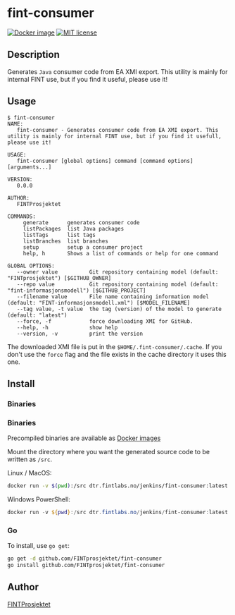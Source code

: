 # fint-consumer

[![Docker image](https://fint-slack.azurewebsites.net/api/badge?namespace=jenkins&reponame=fint-consumer)](https://dtr.fintlabs.no/repositories/jenkins/fint-consumer/tags)
[![MIT license](http://img.shields.io/badge/license-MIT-brightgreen.svg)](http://opensource.org/licenses/MIT)

## Description
Generates `Java` consumer code from EA XMI export. This utility is mainly for internal FINT use, but if you find it useful, please use it!

## Usage

```
$ fint-consumer
NAME:
   fint-consumer - Generates consumer code from EA XMI export. This utility is mainly for internal FINT use, but if you find it usefull, please use it!

USAGE:
   fint-consumer [global options] command [command options] [arguments...]

VERSION:
   0.0.0

AUTHOR:
   FINTProsjektet

COMMANDS:
     generate      generates consumer code
     listPackages  list Java packages
     listTags      list tags
     listBranches  list branches
     setup         setup a consumer project
     help, h       Shows a list of commands or help for one command

GLOBAL OPTIONS:
   --owner value          Git repository containing model (default: "FINTprosjektet") [$GITHUB_OWNER]
   --repo value           Git repository containing model (default: "fint-informasjonsmodell") [$GITHUB_PROJECT]
   --filename value       File name containing information model (default: "FINT-informasjonsmodell.xml") [$MODEL_FILENAME]
   --tag value, -t value  the tag (version) of the model to generate (default: "latest")
   --force, -f            force downloading XMI for GitHub.
   --help, -h             show help
   --version, -v          print the version
```

The downloaded XMI file is put in the `$HOME/.fint-consumer/.cache`. If you don't use the 
`force` flag and the file exists in the cache directory it uses this one. 

## Install

### Binaries

### Binaries

Precompiled binaries are available as [Docker images](https://dtr.fintlabs.no/)

Mount the directory where you want the generated source code to be written as `/src`.

Linux / MacOS:
```bash
docker run -v $(pwd):/src dtr.fintlabs.no/jenkins/fint-consumer:latest <ARGS>
```

Windows PowerShell:
```ps1
docker run -v ${pwd}:/src dtr.fintlabs.no/jenkins/fint-consumer:latest <ARGS>
```

### Go

To install, use `go get`:

```bash
go get -d github.com/FINTprosjektet/fint-consumer
go install github.com/FINTprosjektet/fint-consumer
```

## Author

[FINTProsjektet](https://fintprosjektet.github.io)
